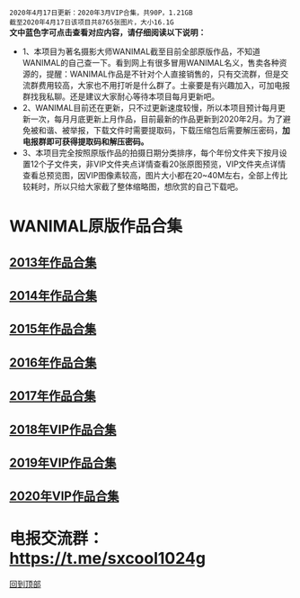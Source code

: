 `2020年4月17日更新：2020年3月VIP合集，共90P，1.21GB`<br>
`截至2020年4月17日该项目共8765张图片，大小16.1G`<br>
**文中蓝色字可点击查看对应内容，请仔细阅读以下说明：**<br>
* 1、本项目为著名摄影大师WANIMAL截至目前全部原版作品，不知道WANIMAL的自己查一下。看到网上有很多冒用WANIMAL名义，售卖各种资源的，提醒：WANIMAL作品是不针对个人直接销售的，只有交流群，但是交流群费用较高，大家也不用打听是什么群了。土豪要是有兴趣加入，可加电报群找我私聊。还是建议大家耐心等待本项目每月更新吧。
* 2、WANIMAL目前还在更新，只不过更新速度较慢，所以本项目预计每月更新一次，每月月底更新上月作品，目前最新的作品更新到2020年2月。为了避免被和谐、被举报，下载文件时需要提取码，下载压缩包后需要解压密码，**加电报群即可获得提取码和解压密码。**
* 3、本项目完全按照原版作品的拍摄日期分类排序，每个年份文件夹下按月设置12个子文件夹，非VIP文件夹点详情查看20张原图预览，VIP文件夹点详情查看总预览图，因VIP图像素较高，图片大小都在20~40M左右，全部上传比较耗时，所以只给大家截了整体缩略图，想欣赏的自己下载吧。
# WANIMAL原版作品合集
## [2013年作品合集](/2013年作品合集/README.md)
## [2014年作品合集](/2014年作品合集/README.md)
## [2015年作品合集](/2015年作品合集/README.md)
## [2016年作品合集](/2016年作品合集/README.md)
## [2017年作品合集](/2017年作品集/README.md)
## [2018年VIP作品合集](/2018年VIP作品合集/README.md)
## [2019年VIP作品合集](/2019年VIP作品合集/README.md)
## [2020年VIP作品合集](/2020年VIP作品合集/README.md)
# 电报交流群：https://t.me/sxcool1024g
[回到顶部](#readme)

